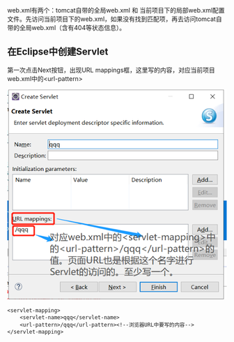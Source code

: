 

web.xml有两个：tomcat自带的全局web.xml  和  当前项目下的局部web.xml配置文件。先访问当前项目下的web.xml，如果没有找到匹配项，再去访问tomcat自带的全局web.xml（含有404等状态信息）。

## 在Eclipse中创建Servlet
第一次点击Next按钮，出现URL mappings框，这里写的内容，对应当前项目web.xml中的\<url-pattern>

![Servlet创建](./img/servlet名称.png)


```
<servlet-mapping>
    <servlet-name>qqq</servlet-name>
    <url-pattern>/qqq</url-pattern><!--浏览器URL中要写的内容-->
</servlet-mapping>
```
